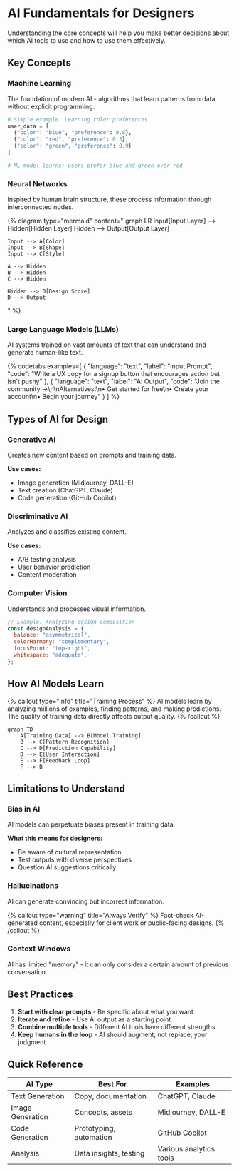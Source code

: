 # AI Fundamentals for Designers

Understanding the core concepts will help you make better decisions about which AI tools to use and how to use them effectively.

## Key Concepts

### Machine Learning

The foundation of modern AI - algorithms that learn patterns from data without explicit programming.

```python
# Simple example: Learning color preferences
user_data = [
  {"color": "blue", "preference": 0.8},
  {"color": "red", "preference": 0.3},
  {"color": "green", "preference": 0.9}
]

# ML model learns: users prefer blue and green over red
```

### Neural Networks

Inspired by human brain structure, these process information through interconnected nodes.

{% diagram type="mermaid" content="
graph LR
Input[Input Layer] --> Hidden[Hidden Layer]
Hidden --> Output[Output Layer]

    Input --> A[Color]
    Input --> B[Shape]
    Input --> C[Style]

    A --> Hidden
    B --> Hidden
    C --> Hidden

    Hidden --> D[Design Score]
    D --> Output

" %}

### Large Language Models (LLMs)

AI systems trained on vast amounts of text that can understand and generate human-like text.

{% codetabs examples=[
  {
    "language": "text",
    "label": "Input Prompt",
    "code": "Write a UX copy for a signup button that encourages action but isn't pushy"
  },
  {
    "language": "text",
    "label": "AI Output",
    "code": "Join the community →\n\nAlternatives:\n• Get started for free\n• Create your account\n• Begin your journey"
  }
] %}

## Types of AI for Design

### Generative AI

Creates new content based on prompts and training data.

**Use cases:**

- Image generation (Midjourney, DALL-E)
- Text creation (ChatGPT, Claude)
- Code generation (GitHub Copilot)

### Discriminative AI

Analyzes and classifies existing content.

**Use cases:**

- A/B testing analysis
- User behavior prediction
- Content moderation

### Computer Vision

Understands and processes visual information.

```javascript
// Example: Analyzing design composition
const designAnalysis = {
  balance: "asymmetrical",
  colorHarmony: "complementary",
  focusPoint: "top-right",
  whitespace: "adequate",
};
```

## How AI Models Learn

{% callout type="info" title="Training Process" %}
AI models learn by analyzing millions of examples, finding patterns, and making predictions. The quality of training data directly affects output quality.
{% /callout %}

```mermaid
graph TD
    A[Training Data] --> B[Model Training]
    B --> C[Pattern Recognition]
    C --> D[Prediction Capability]
    D --> E[User Interaction]
    E --> F[Feedback Loop]
    F --> B
```

## Limitations to Understand

### Bias in AI

AI models can perpetuate biases present in training data.

**What this means for designers:**

- Be aware of cultural representation
- Test outputs with diverse perspectives
- Question AI suggestions critically

### Hallucinations

AI can generate convincing but incorrect information.

{% callout type="warning" title="Always Verify" %}
Fact-check AI-generated content, especially for client work or public-facing designs.
{% /callout %}

### Context Windows

AI has limited "memory" - it can only consider a certain amount of previous conversation.

## Best Practices

1. **Start with clear prompts** - Be specific about what you want
2. **Iterate and refine** - Use AI output as a starting point
3. **Combine multiple tools** - Different AI tools have different strengths
4. **Keep humans in the loop** - AI should augment, not replace, your judgment

## Quick Reference

| AI Type          | Best For                | Examples                |
| ---------------- | ----------------------- | ----------------------- |
| Text Generation  | Copy, documentation     | ChatGPT, Claude         |
| Image Generation | Concepts, assets        | Midjourney, DALL-E      |
| Code Generation  | Prototyping, automation | GitHub Copilot          |
| Analysis         | Data insights, testing  | Various analytics tools |

